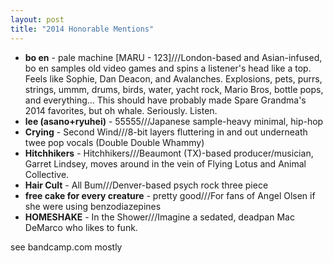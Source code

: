 ```yaml
---
layout: post
title: "2014 Honorable Mentions"
---
```


- **bo en** - pale machine [MARU - 123]///London-based and Asian-infused, bo en samples old video games and spins a listener's head like a top. Feels like Sophie, Dan Deacon, and Avalanches. Explosions, pets, purrs, strings, ummm, drums, birds, water, yacht rock, Mario Bros, bottle pops, and everything... This should have probably made Spare Grandma's 2014 favorites, but oh whale. Seriously. Listen.
- **lee (asano+ryuhei)** - 55555///Japanese sample-heavy minimal, hip-hop
- **Crying** - Second Wind///8-bit layers fluttering in and out underneath twee pop vocals (Double Double Whammy)
- **Hitchhikers** - Hitchhikers///Beaumont (TX)-based producer/musician, Garret Lindsey, moves around in the vein of Flying Lotus and Animal Collective.
- **Hair Cult** - All Bum///Denver-based psych rock three piece
- **free cake for every creature** - pretty good///For fans of Angel Olsen if she were using benzodiazepines
- **HOMESHAKE** - In the Shower///Imagine a sedated, deadpan Mac DeMarco who likes to funk.

see bandcamp.com mostly
